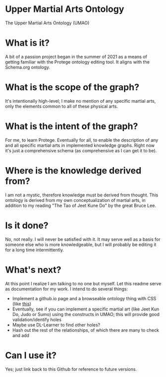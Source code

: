 # Upper Martial Arts Ontology
The Upper Martial Arts Ontology (UMAO)

# What is it?
A bit of a passion project began in the summer of 2021 as a means of getting familiar with the Protege ontology editing tool. It aligns with the Schema.org ontology.

# What is the scope of the graph?
It's intentionally high-level; I make no mention of any specific martial arts, only the elements common to all of these physical arts. 

# What is the intent of the graph?
For me, to learn Protege. Eventually for all, to enable the description of any and all specific martial arts in implemented knowledge graphs. Right now it's just a comprehensive schema (as comprehensive as I can get it to be).

# Where is the knowledge derived from?
I am not a mystic, therefore knowledge must be derived from thought. This ontology is derived from my own conceptualization of martial arts, in addition to my reading "The Tao of Jeet Kune Do" by the great Bruce Lee.

# Is it done?
No, not really. I will never be satisfied with it. It may serve well as a basis for someone else who is more knowledgeable, but I will probably be editing it for a long time intermittently.

# What's next?
At this point I realize I am talking to no one but myself. Let this readme serve as documentation for my work. I intend to do several things:
* Implement a github.io page and a browseable ontology thing with CSS (like [this](https://dublincore.org/specifications/dublin-core/dcmi-terms/))
* Eventually, see if you can implement a specific martial art (like Jeet Kun Do, Judo or Sumo) using the constructs in UMAO; this will provide good validation/identify holes
* Maybe use DL-Learner to find other holes?
* Hash out the rest of the relationships, of which there are many to check and add

# Can I use it?
Yes; just link back to this Github for reference to future versions.
